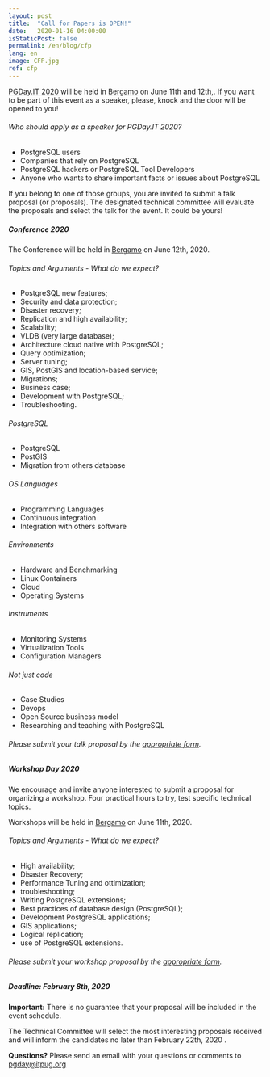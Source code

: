 ```yaml
---
layout: post
title:  "Call for Papers is OPEN!"
date:   2020-01-16 04:00:00
isStaticPost: false
permalink: /en/blog/cfp
lang: en
image: CFP.jpg
ref: cfp
---
```


[PGDay.IT 2020](https://2020.pgday.it/en/) will be held in [Bergamo](https://2020.pgday.it/en/logistics/) on June 11th and 12th,. If you want to be part of this event as a speaker, please, knock and the door will be opened to you!

###### Who should apply as a speaker for PGDay.IT 2020?

* PostgreSQL users
* Companies that rely on PostgreSQL
* PostgreSQL hackers or PostgreSQL Tool Developers
* Anyone who wants to share important facts or issues about PostgreSQL

If you belong to one of those groups, you are invited to submit a talk proposal (or proposals). The designated technical committee will evaluate the proposals and select the talk for the event. It could be yours!

##### Conference 2020

The Conference will be held in [Bergamo](https://2020.pgday.it/en/logistics/) on June 12th, 2020.

###### Topics and Arguments - What do we expect?

* PostgreSQL new features;
* Security and data protection;
* Disaster recovery;
* Replication and high availability;
* Scalability;
* VLDB (very large database);
* Architecture cloud native with PostgreSQL;
* Query optimization;
* Server tuning;
* GIS, PostGIS and location-based service;
* Migrations;
* Business case;
* Development with PostgreSQL;
* Troubleshooting.

###### PostgreSQL

* PostgreSQL
* PostGIS
* Migration from others database

###### OS Languages

* Programming Languages
* Continuous integration
* Integration with others software

###### Environments

* Hardware and Benchmarking
* Linux Containers
* Cloud
* Operating Systems

###### Instruments

* Monitoring Systems
* Virtualization Tools
* Configuration Managers

###### Not just code

* Case Studies
* Devops
* Open Source business model
* Researching and teaching with PostgreSQL

###### Please submit your talk proposal by the [appropriate form](https://docs.google.com/forms/d/e/1FAIpQLSfruHdXMvxIuEuH0glSf1S-vUGEQt68v9Y-xBp0nxXnvEXPjA/viewform).

##### Workshop Day 2020

We encourage and invite anyone interested to submit a proposal for organizing a workshop. Four practical hours to try, test specific technical topics.

Workshops will be held in [Bergamo](https://2020.pgday.it/en/logistics/) on June 11th, 2020.

###### Topics and Arguments - What do we expect?

* High availability;
* Disaster Recovery;
* Performance Tuning and ottimization;
* troubleshooting;
* Writing PostgreSQL extensions;
* Best practices of database design (PostgreSQL);
* Development PostgreSQL applications;
* GIS applications;
* Logical replication;
* use of PostgreSQL extensions.

###### Please submit your workshop proposal by the [appropriate form](https://docs.google.com/forms/d/e/1FAIpQLScMatdoox9cu_Ir3a9LWlDau46zIO53FlM5rNM-O7UOmiBuNg/viewform).


##### Deadline: __February 8th, 2020__

__Important:__ There is no guarantee that your proposal will be included in the event schedule.

The Technical Committee will select the most interesting proposals received and will inform the candidates no later than February 22th, 2020 .

__Questions?__
Please send an email with your questions or comments to [pgday@itpug.org](mailto:pgday@itpug.org)
